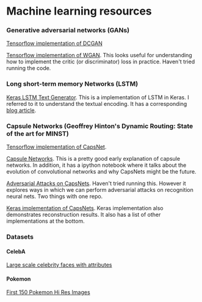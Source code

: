 # Machine learning resources

### Generative adversarial networks (GANs)

[Tensorflow implementation of DCGAN](https://github.com/carpedm20/DCGAN-tensorflow)

[Tensorflow implementation of WGAN](https://github.com/jiamings/wgan). This looks useful for understanding how to implement the critic (or discriminator) loss in practice. Haven't tried running the code.

### Long short-term memory Networks (LSTM)
[Keras LSTM Text Generator](https://github.com/ChunML/text-generator). This is a implementation of LSTM in Keras. I referred to it to understand the textual encoding. It has a corresponding [blog article](https://chunml.github.io/ChunML.github.io/project/Creating-Text-Generator-Using-Recurrent-Neural-Network/).

### Capsule Networks (Geoffrey Hinton's Dynamic Routing: State of the art for MINST)
[Tensorflow implementation of CapsNet](https://github.com/naturomics/CapsNet-Tensorflow).

[Capsule Networks](https://github.com/llSourcell/capsule_networks). This is a pretty good early explanation of capsule networks. In addition, it has a ipython notebook where it talks about the evolution of convolutional networks and why CapsNets might be the future.

[Adversarial Attacks on CapsNets](https://github.com/jaesik817/adv_attack_capsnet). Haven't tried running this. However it explores ways  in which we can perform adversarial attacks on recognition neural nets. Two things with one repo.

[Keras implementation of CapsNets](https://github.com/XifengGuo/CapsNet-Keras). Keras implementation also demonstrates reconstruction results. It also has a list of other implementations at the bottom.

### Datasets

#### CelebA
[Large scale celebrity faces with attributes](http://mmlab.ie.cuhk.edu.hk/projects/CelebA.html)

#### Pokemon
[First 150 Pokemon Hi Res Images](https://github.com/The-Chanman/pokemon-image-dataset)
